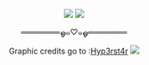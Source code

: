 <p align="center">
<img src="https://64.media.tumblr.com/62205be7fae9881623c50abaa04a2a89/7a52569a51878620-26/s2048x3072/f5dd20f6adb9fc37a973155cf599e9918a26a148.pnj"/>
<img src="https://64.media.tumblr.com/c640e041ea6117a79acd52c8d4cf6b9b/7a52569a51878620-3f/s2048x3072/eb03cdeec5d0718ab92572999b3108c403ac992a.pnj"/>
  <div align="center"

 ═══════ஓ๑♡๑ஓ═══════

Graphic credits go to :[Hyp3rst4r](https://www.tumblr.com/hyp3rst4r/745224691383468032/elysia-from-honkai-impact-3rd-rentry)
<img src="https://64.media.tumblr.com/9748b110bc747c692fc6a0cf529fb127/7a52569a51878620-9a/s2048x3072/3095ad7fa432e8206b9cd76c83a4c98f559b648a.pnj">
